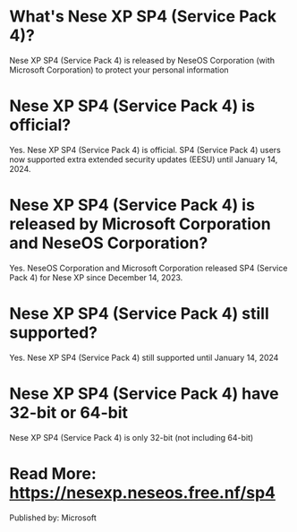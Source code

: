# What's Nese XP SP4 (Service Pack 4)?
Nese XP SP4 (Service Pack 4) is released by NeseOS Corporation (with Microsoft Corporation) to protect your personal information
# Nese XP SP4 (Service Pack 4) is official?
Yes. Nese XP SP4 (Service Pack 4) is official. SP4 (Service Pack 4) users now supported extra extended security updates (EESU) until January 14, 2024.
# Nese XP SP4 (Service Pack 4) is released by Microsoft Corporation and NeseOS Corporation?
Yes. NeseOS Corporation and Microsoft Corporation released SP4 (Service Pack 4) for Nese XP since December 14, 2023.
# Nese XP SP4 (Service Pack 4) still supported?
Yes. Nese XP SP4 (Service Pack 4) still supported until January 14, 2024
# Nese XP SP4 (Service Pack 4) have 32-bit or 64-bit
Nese XP SP4 (Service Pack 4) is only 32-bit (not including 64-bit)

# Read More: https://nesexp.neseos.free.nf/sp4

Published by: Microsoft
